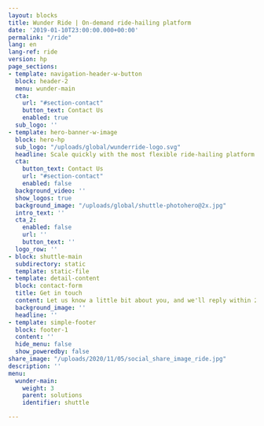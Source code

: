 ```yaml
---
layout: blocks
title: Wunder Ride | On-demand ride-hailing platform
date: '2019-01-10T23:00:00.000+00:00'
permalink: "/ride"
lang: en
lang-ref: ride
version: hp
page_sections:
- template: navigation-header-w-button
  block: header-2
  menu: wunder-main
  cta:
    url: "#section-contact"
    button_text: Contact Us
    enabled: true
  sub_logo: ''
- template: hero-banner-w-image
  block: hero-hp
  sub_logo: "/uploads/global/wunderride-logo.svg"
  headline: Scale quickly with the most flexible ride-hailing platform
  cta:
    button_text: Contact Us
    url: "#section-contact"
    enabled: false
  background_video: ''
  show_logos: true
  background_image: "/uploads/global/shuttle-photohero@2x.jpg"
  intro_text: ''
  cta_2:
    enabled: false
    url: ''
    button_text: ''
  logo_row: ''
- block: shuttle-main
  subdirectory: static
  template: static-file
- template: detail-content
  block: contact-form
  title: Get in touch
  content: Let us know a little bit about you, and we'll reply within 24 hours.
  background_image: ''
  headline: ''
- template: simple-footer
  block: footer-1
  content: ''
  hide_menu: false
  show_poweredby: false
share_image: "/uploads/2020/11/05/social_share_image_ride.jpg"
description: ''
menu:
  wunder-main:
    weight: 3
    parent: solutions
    identifier: shuttle

---
```

